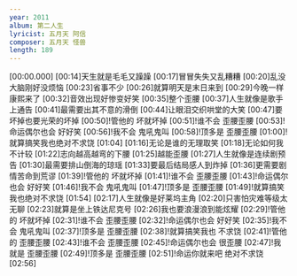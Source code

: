```yaml
---
year: 2011
album: 第二人生
lyricist: 五月天 阿信
composer: 五月天 怪兽
length: 189
---
```

[00:00.000]
[00:14]天生就是毛毛又躁躁
[00:17]冒冒失失又乱糟糟
[00:20]乱没大脑刚好没烦恼
[00:23]省事不少
[00:26]就算明天是末日来到
[00:29]今晚一样康熙来了
[00:32]音效出现好惨变好笑
[00:35]整个歪腰
[00:37]人生就像是歌手上通告
[00:41]最需要出其不意的滑倒
[00:44]让眼泪交织哄堂的大笑
[00:47]要坏掉也要光荣的坏掉
[00:50]!管他的 坏就坏掉
[00:51]!谁不会 歪腰歪腰
[00:53]!命运偶尔也会 好好笑
[00:56]!我不会 鬼吼鬼叫
[00:58]!顶多是 歪腰歪腰
[01:00]!就算搞笑我也绝对不求饶
[01:04]
[01:16]无论是谁的无理取笑
[01:18]无论如何我不计较
[01:22]志向越高越弯的下腰
[01:25]越能歪腰
[01:27]人生就像是连续剧预告
[01:30]最需要排山倒海的琼瑶
[01:33]要最后结局感人到炸掉
[01:36]更需要剧情苦命到荒谬
[01:39]!管他的 坏就坏掉
[01:41]!谁不会 歪腰歪腰
[01:43]!命运偶尔也会 好好笑
[01:46]!我不会 鬼吼鬼叫
[01:47]!顶多是 歪腰歪腰
[01:49]!就算搞笑我也绝对不求饶
[01:54]
[02:17]人生就像是好莱坞主角
[02:20]只害怕灾难等级太无聊
[02:23]就算是坐上铁达尼克号
[02:26]我也要浪漫浪到能炫耀
[02:29]!管他的 坏就坏掉
[02:31]!谁不会 歪腰歪腰
[02:32]!命运偶尔也会 好好笑
[02:35]!我不会 鬼吼鬼叫
[02:37]!顶多是 歪腰歪腰
[02:38]!就算搞笑我也 不求饶
[02:41]!管他的 歪腰歪腰
[02:43]!谁不会 歪腰歪腰
[02:45]!命运偶尔也会 很歪腰
[02:47]!我就是 歪腰歪腰
[02:49]!顶多是 歪腰歪腰
[02:51]!命运你就来吧 绝对不求饶
[02:56]